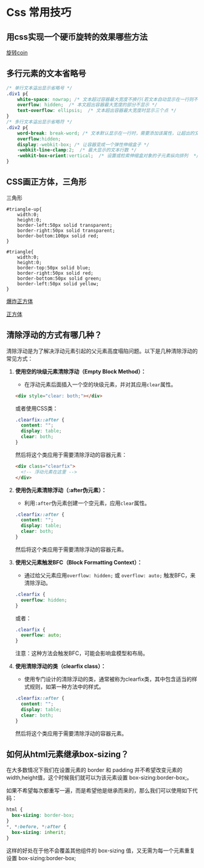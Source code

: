 # Css 常用技巧

## 用css实现一个硬币旋转的效果哪些方法

[旋转coin](https://codepen.io/GavinBirkhoff/pen/JjayBeg)

## 多行元素的文本省略号

```css
/* 单行文本溢出显示省略号 */
.div1 p{
    white-space: nowrap; /* 文本超过容器最大宽度不换行(若文本自动显示在一行则不需要这个属性) */
    overflow: hidden;  /* 本文超出容器最大宽度的部分不显示 */
    text-overflow: ellipsis;  /* 文本超出容器最大宽度时显示三个点 */
}
/* 多行文本溢出显示省略符 */
.div2 p{
    word-break: break-word; /* 文本默认显示在一行时，需要添加该属性，让超出的文本换行 */
    overflow:hidden;
    display:-webkit-box; /* 让容器变成一个弹性伸缩盒子 */
    -webkit-line-clamp:2;  /* 最大显示的文本行数 */
    -webkit-box-orient:vertical;  /* 设置或检索伸缩盒对象的子元素纵向排列  */
}
```

## CSS画正方体，三角形

三角形

```
#triangle-up{
    width:0;
    height:0;
    border-left:50px solid transparent;
    border-right:50px solid transparent;
    border-bottom:100px solid red;
}

#triangle{
    width:0;
    height:0;
    border-top:50px solid blue;
    border-right:50px solid red;
    border-bottom:50px solid green;
    border-left:50px solid yellow;
}
```

[爆炸正方体](https://codepen.io/GavinBirkhoff/pen/eYLEjEK)

[正方体](https://codepen.io/GavinBirkhoff/pen/KKxvBZZ)

## 清除浮动的方式有哪几种？

清除浮动是为了解决浮动元素引起的父元素高度塌陷问题。以下是几种清除浮动的常见方式：

1. **使用空的块级元素清除浮动（Empty Block Method）：**
   - 在浮动元素后面插入一个空的块级元素，并对其应用`clear`属性。

   ```html
   <div style="clear: both;"></div>
   ```

   或者使用CSS类：

   ```css
   .clearfix::after {
     content: "";
     display: table;
     clear: both;
   }
   ```

   然后将这个类应用于需要清除浮动的容器元素：

   ```html
   <div class="clearfix">
     <!-- 浮动元素在这里 -->
   </div>
   ```

2. **使用伪元素清除浮动（:after伪元素）：**
   - 利用`:after`伪元素创建一个空元素，应用`clear`属性。

   ```css
   .clearfix::after {
     content: "";
     display: table;
     clear: both;
   }
   ```

   然后将这个类应用于需要清除浮动的容器元素。

3. **使用父元素触发BFC（Block Formatting Context）：**
   - 通过给父元素应用`overflow: hidden;` 或 `overflow: auto;` 触发BFC，来清除浮动。

   ```css
   .clearfix {
     overflow: hidden;
   }
   ```

   或者：

   ```css
   .clearfix {
     overflow: auto;
   }
   ```

   注意：这种方法会触发BFC，可能会影响盒模型和布局。

4. **使用清除浮动的类（clearfix class）：**
   - 使用专门设计的清除浮动的类，通常被称为clearfix类，其中包含适当的样式规则，如第一种方法中的样式。

   ```css
   .clearfix::after {
     content: "";
     display: table;
     clear: both;
   }
   ```

   然后将这个类应用于需要清除浮动的容器元素。

## 如何从html元素继承box-sizing？

在大多数情况下我们在设置元素的 border 和 padding 并不希望改变元素的 width,height值，这个时候我们就可以为该元素设置 box-sizing:border-box;。

如果不希望每次都重写一遍，而是希望他是继承而来的，那么我们可以使用如下代码：

```css
html {
  box-sizing: border-box;
}
*, *:before, *:after {
  box-sizing: inherit;
}
```

这样的好处在于他不会覆盖其他组件的 box-sizing 值，又无需为每一个元素重复设置 box-sizing:border-box;